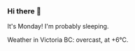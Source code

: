 ### Hi there :wave:

It's Monday! I'm probably sleeping.

Weather in Victoria BC: overcast, at +6°C.

